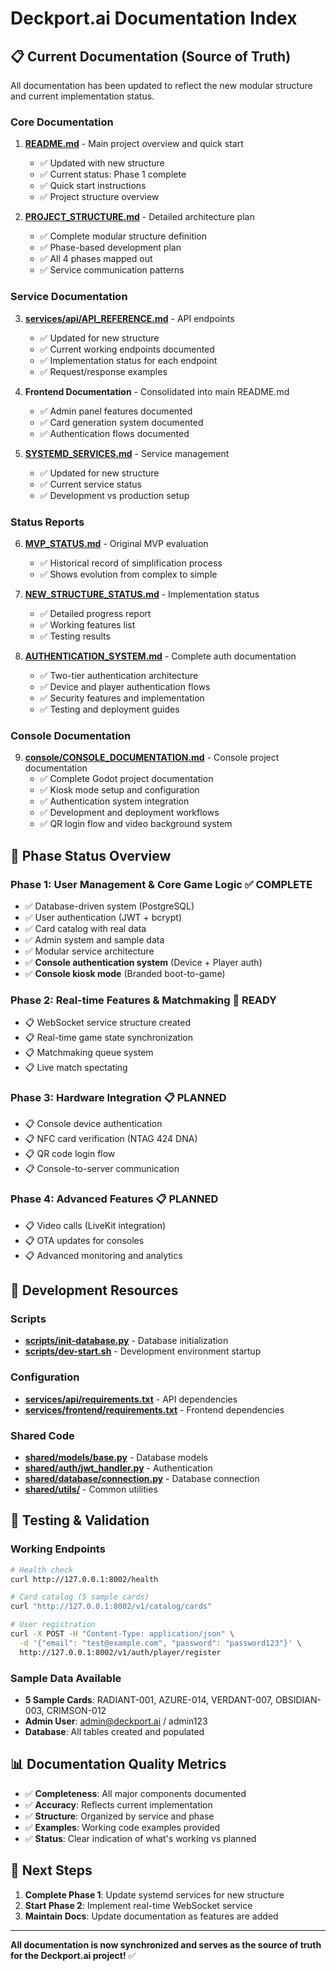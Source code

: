 # Deckport.ai Documentation Index

## 📋 Current Documentation (Source of Truth)

All documentation has been updated to reflect the new modular structure and current implementation status.

### Core Documentation
1. **[README.md](README.md)** - Main project overview and quick start
   - ✅ Updated with new structure
   - ✅ Current status: Phase 1 complete
   - ✅ Quick start instructions
   - ✅ Project structure overview

2. **[PROJECT_STRUCTURE.md](PROJECT_STRUCTURE.md)** - Detailed architecture plan
   - ✅ Complete modular structure definition
   - ✅ Phase-based development plan
   - ✅ All 4 phases mapped out
   - ✅ Service communication patterns

### Service Documentation
3. **[services/api/API_REFERENCE.md](services/api/API_REFERENCE.md)** - API endpoints
   - ✅ Updated for new structure
   - ✅ Current working endpoints documented
   - ✅ Implementation status for each endpoint
   - ✅ Request/response examples

4. **Frontend Documentation** - Consolidated into main README.md
   - ✅ Admin panel features documented
   - ✅ Card generation system documented
   - ✅ Authentication flows documented

5. **[SYSTEMD_SERVICES.md](SYSTEMD_SERVICES.md)** - Service management
   - ✅ Updated for new structure
   - ✅ Current service status
   - ✅ Development vs production setup

### Status Reports
6. **[MVP_STATUS.md](MVP_STATUS.md)** - Original MVP evaluation
   - ✅ Historical record of simplification process
   - ✅ Shows evolution from complex to simple

7. **[NEW_STRUCTURE_STATUS.md](NEW_STRUCTURE_STATUS.md)** - Implementation status
   - ✅ Detailed progress report
   - ✅ Working features list
   - ✅ Testing results

8. **[AUTHENTICATION_SYSTEM.md](AUTHENTICATION_SYSTEM.md)** - Complete auth documentation
   - ✅ Two-tier authentication architecture
   - ✅ Device and player authentication flows
   - ✅ Security features and implementation
   - ✅ Testing and deployment guides

### Console Documentation
9. **[console/CONSOLE_DOCUMENTATION.md](console/CONSOLE_DOCUMENTATION.md)** - Console project documentation
   - ✅ Complete Godot project documentation
   - ✅ Kiosk mode setup and configuration
   - ✅ Authentication system integration
   - ✅ Development and deployment workflows
   - ✅ QR login flow and video background system

## 🎯 Phase Status Overview

### Phase 1: User Management & Core Game Logic ✅ COMPLETE
- ✅ Database-driven system (PostgreSQL)
- ✅ User authentication (JWT + bcrypt)
- ✅ Card catalog with real data
- ✅ Admin system and sample data
- ✅ Modular service architecture
- ✅ **Console authentication system** (Device + Player auth)
- ✅ **Console kiosk mode** (Branded boot-to-game)

### Phase 2: Real-time Features & Matchmaking 🔄 READY
- 📋 WebSocket service structure created
- 📋 Real-time game state synchronization
- 📋 Matchmaking queue system
- 📋 Live match spectating

### Phase 3: Hardware Integration 📋 PLANNED
- 📋 Console device authentication
- 📋 NFC card verification (NTAG 424 DNA)
- 📋 QR code login flow
- 📋 Console-to-server communication

### Phase 4: Advanced Features 📋 PLANNED
- 📋 Video calls (LiveKit integration)
- 📋 OTA updates for consoles
- 📋 Advanced monitoring and analytics

## 🔧 Development Resources

### Scripts
- **[scripts/init-database.py](scripts/init-database.py)** - Database initialization
- **[scripts/dev-start.sh](scripts/dev-start.sh)** - Development environment startup

### Configuration
- **[services/api/requirements.txt](services/api/requirements.txt)** - API dependencies
- **[services/frontend/requirements.txt](services/frontend/requirements.txt)** - Frontend dependencies

### Shared Code
- **[shared/models/base.py](shared/models/base.py)** - Database models
- **[shared/auth/jwt_handler.py](shared/auth/jwt_handler.py)** - Authentication
- **[shared/database/connection.py](shared/database/connection.py)** - Database connection
- **[shared/utils/](shared/utils/)** - Common utilities

## 🧪 Testing & Validation

### Working Endpoints
```bash
# Health check
curl http://127.0.0.1:8002/health

# Card catalog (5 sample cards)
curl "http://127.0.0.1:8002/v1/catalog/cards"

# User registration
curl -X POST -H "Content-Type: application/json" \
  -d '{"email": "test@example.com", "password": "password123"}' \
  http://127.0.0.1:8002/v1/auth/player/register
```

### Sample Data Available
- **5 Sample Cards**: RADIANT-001, AZURE-014, VERDANT-007, OBSIDIAN-003, CRIMSON-012
- **Admin User**: admin@deckport.ai / admin123
- **Database**: All tables created and populated

## 📊 Documentation Quality Metrics

- ✅ **Completeness**: All major components documented
- ✅ **Accuracy**: Reflects current implementation
- ✅ **Structure**: Organized by service and phase
- ✅ **Examples**: Working code examples provided
- ✅ **Status**: Clear indication of what's working vs planned

## 🚀 Next Steps

1. **Complete Phase 1**: Update systemd services for new structure
2. **Start Phase 2**: Implement real-time WebSocket service
3. **Maintain Docs**: Update documentation as features are added

---

**All documentation is now synchronized and serves as the source of truth for the Deckport.ai project!** ✅
